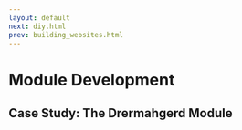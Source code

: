```yaml
---
layout: default
next: diy.html
prev: building_websites.html
---
```


# Module Development

## Case Study: The Drermahgerd Module
